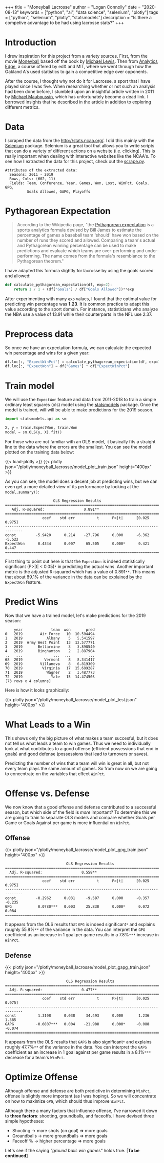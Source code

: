 +++
title = "Moneyball Lacrosse"
author = "Logan Connolly"
date = "2020-08-13"
keywords = ["python", "ai", "data science", "selenium", "plotly"]
tags = ["python", "selenium", "plotly", "statsmodels"]
description = "Is there a competive advantage to be had using lacrosse stats?"
+++

# Introduction

I drew inspiration for this project from a variety sources. First, from the movie [Moneyball](http://www.imdb.com/itle/tt1210166/) based off the book by [Michael Lewis](https://www.goodreads.com/book/show/1301.Moneyball). Then from [Analytics Edge](https://www.edx.org/course/analytics-edge-mitx-15-071x-3), a course offered by edX and MIT, where we went through how the Oakland A's used statistics to gain a competitive edge over opponents. 

After the course, I thought why not do it for Lacrosse, a sport that I have played since I was five. When researching whether or not such an analysis had been done before, I stumbled upon an insightful article written in 2011 by [Michael Mauboussin](http://www.laxpower.com/content/mauboussin/stats_analysis.php), which has unfortunately become a dead link. I borrowed insights that he described in the article in addition to exploring different metrics.

# Data

I scraped the data from the http://stats.ncaa.org/. I did this mainly with the [Selenium]() package. Selenium is a great tool that allows you to write scripts that can do a variety of different actions on a website (i.e. clicking). This is really important when dealing with interactive websites like the NCAA's. To see how I extracted the data for this project, check out the [scrape.py](https://github.com/logan-connolly/portfolio-posts/blob/issue-1/posts/moneyball_lacrosse/scrape.py).

```
Attributes of the extracted data:
  Seasons: 2011 - 2019
  Rows, Cols: (602, 11)
  Fields: Team, Conference, Year, Games, Won, Lost, WinPct, Goals, GPG, 
          Goals Allowed, GAPG, Playoffs
```


# Pythagorean Expectation

> According to the Wikipedia page, "the [Pythagorean expectation](https://en.wikipedia.org/wiki/Pythagorean_expectation) is a sports analytics formula devised by Bill James to estimate the percentage of games a baseball team 'should' have won based on the number of runs they scored and allowed. Comparing a team's actual and Pythagorean winning percentage can be used to make predictions and evaluate which teams are over-performing and under-performing. The name comes from the formula's resemblance to the Pythagorean theorem."

I have adapted this formula slightly for lacrosse by using the goals scored and allowed:

```python
def calculate_pythagorean_expectation(df, exp=2):
    return 1 / 1 + (df["Goals"] / df["Goals Allowed"])**exp
```

After experimenting with many `exp` values, I found that the optimal value for predicting win percentage was **1.23**. It is common practice to adapt this value according to the sport domain. For instance, statisticians who analyze the NBA use a value of 13.91 while their counterparts in the NFL use 2.37. 

# Preprocess data

So once we have an expectation formula, we can calculate the expected win percentage and wins for a given year:

 ```python
df.loc[:, "ExpectWinPct"] = calculate_pythagorean_expectation(df, exp=1.23)
df.loc[:, "ExpectWon"] = df["Games"] * df["ExpectWinPct"]
```



# Train model

We will use the `ExpectWon` feature and data from 2011-2018 to train a simple ordinary least squares (ols) model using the [statsmodels](https://www.statsmodels.org/stable/index.html) package. Once the model is trained, will will be able to make predictions for the 2019 season.

```python
import statsmodels.api as sm

X, y = train.ExpectWon, train.Won
model = sm.OLS(y, X).fit()
```

For those who are not familiar with an OLS model, it basically fits a straight line to the data where the errors are the smallest. You can see the model plotted on the training data below:

{{< load-plotly >}}
{{< plotly json="/plotly/moneyball_lacrosse/model_plot_train.json" height="400px" >}}

As you can see, the model does a decent job at predicting wins, but we can even get a more detailed view of its performance by looking at the `model.summary()`:

```
                      OLS Regression Results
==============================================================================
   Adj. R-squared:                  0.891**
==============================================================================
                 coef    std err          t      P>|t|      [0.025      0.975]
------------------------------------------------------------------------------
const         -5.9420      0.214    -27.796      0.000      -6.362      -5.522
ExpectWon      0.4344      0.007     65.505      0.000*      0.421       0.447
==============================================================================
```

First thing to point out here is that the `ExpectWon` is indeed statistically significant (P>|t| < 0.05)`*` in predicting the actual wins. Another important metric is the adjusted R-squared which has a value of 0.891`**`. This means that about 89.1% of the variance in the data can be explained by the `ExpectWon` feature.

# Predict Wins

Now that we have a trained model, let's make predictions for the 2019 season:

```
    year             team  won       pred
0   2019        Air Force   10  10.504494
1   2019           Albany    5   5.541597
2   2019  Army West Point   13  12.577771
3   2019       Bellarmine    3   3.898540
4   2019       Binghamton    2   2.887904
..   ...              ...  ...        ...
68  2019          Vermont    8   8.341417
69  2019        Villanova    8   6.819309
70  2019         Virginia   17  15.609287
71  2019           Wagner    2   3.487773
72  2019             Yale   15  14.474503
[73 rows x 4 columns]
```

Here is how it looks graphically:


{{< plotly json="/plotly/moneyball_lacrosse/model_plot_test.json" height="400px" >}}


# What Leads to a Win

This shows only the big picture of what makes a team succesful, but it does not tell us what leads a team to win games. Thus we need to individually look at what contributes to a good offense (efficient possessions that end in goals) and good defense (possessions that lead to turnovers or saves). 

Predicting the number of wins that a team will win is great in all, but not every team plays the same amount of games. So from now on we are going to concentrate on the variables that effect `WinPct`.

# Offense vs. Defense

We now know that a good offense and defense contributed to a successful season, but which side of the field is *more* important? To determine this we are going to train to separate OLS models and compare whether Goals per Game or Goals Against per game is more influential on `WinPct`.

## Offense

{{< plotly json="/plotly/moneyball_lacrosse/model_plot_gpg_train.json" height="400px" >}}

```
                            OLS Regression Results
==============================================================================
  Adj. R-squared:                  0.558**
==============================================================================
                 coef    std err          t      P>|t|      [0.025      0.975]
------------------------------------------------------------------------------
const         -0.2962      0.031     -9.587      0.000      -0.357      -0.235
GPG            0.0780***   0.003     25.830      0.000*      0.072       0.084
==============================================================================
```

It appears from the OLS results that `GPG` is indeed significant`*` and explains roughly 55.8%`**` of the variance in the data. You can interpret the `GPG` coefficient as an increase in 1 goal per game results in a 7.8%`***` increase in `WinPct`.

## Defense

{{< plotly json="/plotly/moneyball_lacrosse/model_plot_gapg_train.json" height="400px" >}}

```
                            OLS Regression Results
==============================================================================
  Adj. R-squared:                  0.477**
==============================================================================
                 coef    std err          t      P>|t|      [0.025      0.975]
------------------------------------------------------------------------------
const          1.3108      0.038     34.493      0.000       1.236       1.385
GAPG          -0.0807***   0.004    -21.988      0.000*     -0.088      -0.074
==============================================================================
```

It appears from the OLS results that `GAPG` is also significant`*` and explains roughly 47.7%`**` of the variance in the data. You can interpret the `GAPG` coefficient as an increase in 1 goal against per game results in a 8.1%`***` decrease for a team's `WinPct`.


# Optimize Offense

Although offense and defense are both predictive in determining `WinPct`, offense is slightly more important (as I was hoping). So we will concentrate on how to maximize `GPG`, which should thus improve `WinPct`.

Although there a many factors that influence offense, I've narrowed it down to **three factors**: shooting, groundballs, and faceoffs. I have devised three simple hypotheses:

* Shooting -> more shots (on goal) => more goals
* Groundballs -> more groundballs => more goals
* Faceoff % -> higher percentage => more goals

Let's see if the saying *"ground balls win games"* holds true. **[To be continued]**
